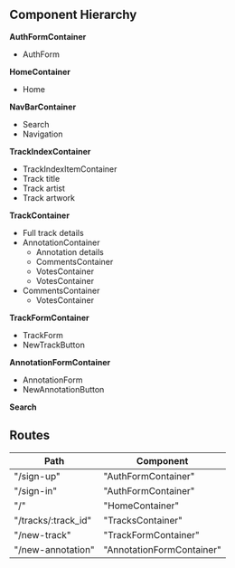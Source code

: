## Component Hierarchy

**AuthFormContainer**
 - AuthForm

 **HomeContainer**
 - Home

**NavBarContainer**
 - Search
 - Navigation

**TrackIndexContainer**
 - TrackIndexItemContainer
  - Track title
  - Track artist
  - Track artwork

**TrackContainer**
 - Full track details
 - AnnotationContainer
   - Annotation details
   - CommentsContainer
    - VotesContainer
   - VotesContainer
 - CommentsContainer
   - VotesContainer

**TrackFormContainer**
  - TrackForm
  - NewTrackButton

**AnnotationFormContainer**
  - AnnotationForm
  - NewAnnotationButton

**Search**

## Routes

|Path   | Component   |
|-------|-------------|
| "/sign-up" | "AuthFormContainer" |
| "/sign-in" | "AuthFormContainer" |
| "/" | "HomeContainer" |
| "/tracks/:track_id" | "TracksContainer" |
| "/new-track" | "TrackFormContainer" |
| "/new-annotation" | "AnnotationFormContainer" |
